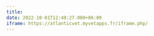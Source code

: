```yaml
---
title: 
date: 2022-10-01T12:49:27.000+06:00
iframe: https://atlanticvet.myvetapps.fr/iframe.php/
---
```


